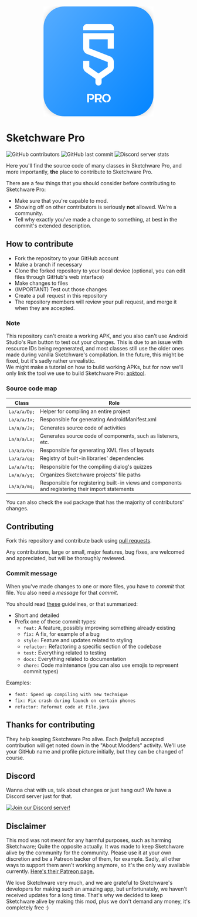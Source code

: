 <p align="center">
<img src="assets/Sketchware-Pro.png" />
</p>

# Sketchware Pro
![GitHub contributors](https://img.shields.io/github/contributors/Sketchware-Pro/Sketchware-Pro) ![GitHub last commit](https://img.shields.io/github/last-commit/Sketchware-Pro/Sketchware-Pro) ![Discord server stats](https://img.shields.io/discord/790686719753846785)

Here you'll find the source code of many classes in Sketchware Pro, and more importantly, __the__
place to contribute to Sketchware Pro.

There are a few things that you should consider before contributing to Sketchware Pro:

 - Make sure that you're capable to mod.
 - Showing off on other contributors is seriously **not** allowed. We're a community.
 - Tell why exactly you've made a change to something, at best in the commit's extended description.

## How to contribute

- Fork the repository to your GitHub account
- Make a branch if necessary
- Clone the forked repository to your local device (optional, you can edit files through GitHub's
  web interface)
- Make changes to files
- (IMPORTANT) Test out those changes
- Create a pull request in this repository
- The repository members will review your pull request, and merge it when they are accepted.

### Note
This repository can't create a working APK, and you also can't use Android Studio's Run button to test out your changes.
This is due to an issue with resource IDs being regenerated, and most classes still use the older ones made during
vanilla Sketchware's compilation. In the future, this might be fixed, but it's sadly rather unrealistic.  
We might make a tutorial on how to build working APKs, but for now we'll only link the tool we use to build
Sketchware Pro: [apktool](https://ibotpeaches.github.io/Apktool/).

### Source code map

| Class | Role |
| --- | --- |
| `La/a/a/Dp;` | Helper for compiling an entire project |
| `La/a/a/Ix;` | Responsible for generating AndroidManifest.xml |
| `La/a/a/Jx;` | Generates source code of activities |
| `La/a/a/Lx;` | Generates source code of components, such as listeners, etc. |
| `La/a/a/Ox;` | Responsible for generating XML files of layouts |
| `La/a/a/qq;` | Registry of built-in libraries' dependencies |
| `La/a/a/tq;` | Responsible for the compiling dialog's quizzes |
| `La/a/a/yq;` | Organizes Sketchware projects' file paths |
| `La/a/a/mq;` | Responsible for registering built-in views and components and registering their import statements |

You can also check the `mod` package that has the majority of contributors' changes.

## Contributing

Fork this repository and contribute back using
[pull requests](https://github.com/Sketchware-Pro/Sketchware-Pro/pulls).

Any contributions, large or small, major features, bug fixes, are welcomed and appreciated, but will
be thoroughly reviewed.

### Commit message

When you've made changes to one or more files, you have to *commit* that file. You also need a
*message* for that *commit*.

You should read [these](https://www.freecodecamp.org/news/writing-good-commit-messages-a-practical-guide/)
guidelines, or that summarized:

- Short and detailed
- Prefix one of these commit types:
   - `feat:` A feature, possibly improving something already existing
   - `fix:` A fix, for example of a bug
   - `style:` Feature and updates related to styling
   - `refactor:` Refactoring a specific section of the codebase
   - `test:` Everything related to testing
   - `docs:` Everything related to documentation
   - `chore:` Code maintenance (you can also use emojis to represent commit types)

Examples:
 - `feat: Speed up compiling with new technique`
 - `fix: Fix crash during launch on certain phones`
 - `refactor: Reformat code at File.java`


## Thanks for contributing
They help keeping Sketchware Pro alive. Each (helpful) accepted contribution will get noted down
in the "About Modders" activity. We'll use your GitHub name and profile picture initially, but they can be
changed of course.

## Discord
Wanna chat with us, talk about changes or just hang out? We have a Discord server just for that.

[![Join our Discord server!](https://invidget.switchblade.xyz/kq39yhT4rX)](http://discord.gg/kq39yhT4rX)

## Disclaimer
This mod was not meant for any harmful purposes, such as harming Sketchware; Quite the opposite actually.
It was made to keep Sketchware alive by the community for the community. Please use it at your own discretion
and be a Patreon backer of them, for example. Sadly, all other ways to support them aren't working anymore,
so it's the only way available currently.
[Here's their Patreon page.](https://www.patreon.com/sketchware)

We love Sketchware very much, and we are grateful to Sketchware's developers for making such an amazing app, but unfortunately, we haven't received updates for a long time.
That's why we decided to keep Sketchware alive by making this mod, plus we don't demand any money, it's completely free :)
